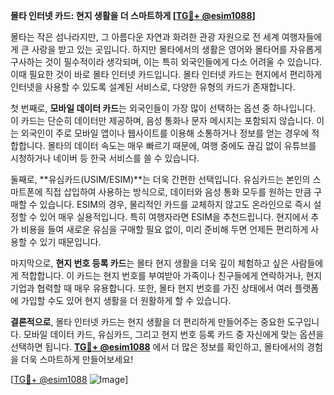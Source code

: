 **몰타 인터넷 카드: 현지 생활을 더 스마트하게 [[TG💪+ @esim1088](https://t.me/s/esim1088)]**

몰타는 작은 섬나라지만, 그 아름다운 자연과 화려한 관광 자원으로 전 세계 여행자들에게 큰 사랑을 받고 있는 곳입니다. 하지만 몰타에서의 생활은 영어와 몰타어를 자유롭게 구사하는 것이 필수적이라 생각되며, 이는 특히 외국인들에게 다소 어려울 수 있습니다. 이때 필요한 것이 바로 몰타 인터넷 카드입니다. 몰타 인터넷 카드는 현지에서 편리하게 인터넷을 사용할 수 있도록 설계된 서비스로, 다양한 유형의 카드가 존재합니다.

첫 번째로, **모바일 데이터 카드**는 외국인들이 가장 많이 선택하는 옵션 중 하나입니다. 이 카드는 단순히 데이터만 제공하며, 음성 통화나 문자 메시지는 포함되지 않습니다. 이는 외국인이 주로 모바일 앱이나 웹사이트를 이용해 소통하거나 정보를 얻는 경우에 적합합니다. 몰타의 데이터 속도는 매우 빠르기 때문에, 여행 중에도 끊김 없이 유튜브를 시청하거나 네이버 등 한국 서비스를 쓸 수 있습니다.

둘째로, **유심카드(USIM/ESIM)**는 더욱 간편한 선택입니다. 유심카드는 본인의 스마트폰에 직접 삽입하여 사용하는 방식으로, 데이터와 음성 통화 모두를 원하는 만큼 구매할 수 있습니다. ESIM의 경우, 물리적인 카드를 교체하지 않고도 온라인으로 즉시 설정할 수 있어 매우 실용적입니다. 특히 여행자라면 ESIM을 추천드립니다. 현지에서 추가 비용을 들여 새로운 유심을 구매할 필요 없이, 미리 준비해 두면 언제든 편리하게 사용할 수 있기 때문입니다.

마지막으로, **현지 번호 등록 카드**는 몰타 현지 생활을 더욱 깊이 체험하고 싶은 사람들에게 적합합니다. 이 카드는 현지 번호를 부여받아 가족이나 친구들에게 연락하거나, 현지 기업과 협력할 때 매우 유용합니다. 또한, 몰타 현지 번호를 가진 상태에서 여러 플랫폼에 가입할 수도 있어 현지 생활을 더 원활하게 할 수 있습니다.

**결론적으로**, 몰타 인터넷 카드는 현지 생활을 더 편리하게 만들어주는 중요한 도구입니다. 모바일 데이터 카드, 유심카드, 그리고 현지 번호 등록 카드 중 자신에게 맞는 옵션을 선택하면 됩니다. **[TG💪+ @esim1088](https://t.me/s/esim1088)** 에서 더 많은 정보를 확인하고, 몰타에서의 경험을 더욱 스마트하게 만들어보세요!

[[TG💪+ @esim1088](https://t.me/s/esim1088) ![Image](https://i.postimg.cc/Y0z9fWf4/image.png)]